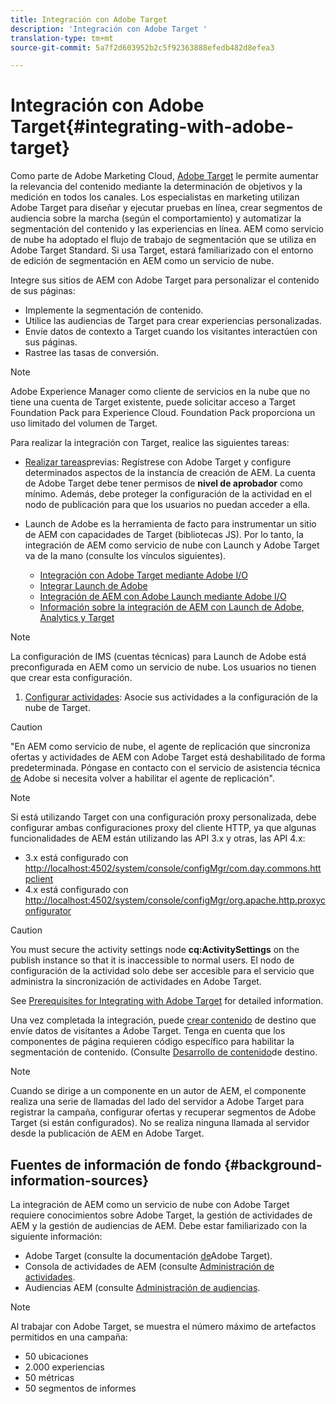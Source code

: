 ```yaml
---
title: Integración con Adobe Target
description: 'Integración con Adobe Target '
translation-type: tm+mt
source-git-commit: 5a7f2d603952b2c5f92363888efedb482d8efea3

---
```



# Integración con Adobe Target{#integrating-with-adobe-target}

Como parte de Adobe Marketing Cloud, [Adobe Target](http://www.adobe.com/solutions/testing-targeting/testandtarget.html) le permite aumentar la relevancia del contenido mediante la determinación de objetivos y la medición en todos los canales. Los especialistas en marketing utilizan Adobe Target para diseñar y ejecutar pruebas en línea, crear segmentos de audiencia sobre la marcha (según el comportamiento) y automatizar la segmentación del contenido y las experiencias en línea. AEM como servicio de nube ha adoptado el flujo de trabajo de segmentación que se utiliza en Adobe Target Standard. Si usa Target, estará familiarizado con el entorno de edición de segmentación en AEM como un servicio de nube.

Integre sus sitios de AEM con Adobe Target para personalizar el contenido de sus páginas:

* Implemente la segmentación de contenido.
* Utilice las audiencias de Target para crear experiencias personalizadas.
* Envíe datos de contexto a Target cuando los visitantes interactúen con sus páginas.
* Rastree las tasas de conversión.

>[!NOTE]
>
>Adobe Experience Manager como cliente de servicios en la nube que no tiene una cuenta de Target existente, puede solicitar acceso a Target Foundation Pack para Experience Cloud.  Foundation Pack proporciona un uso limitado del volumen de Target.


Para realizar la integración con Target, realice las siguientes tareas:

* [Realizar tareas](https://docs.adobe.com/content/help/en/experience-manager-65/administering/integration/target-requirements.html)previas: Regístrese con Adobe Target y configure determinados aspectos de la instancia de creación de AEM. La cuenta de Adobe Target debe tener permisos de **nivel de aprobador** como mínimo. Además, debe proteger la configuración de la actividad en el nodo de publicación para que los usuarios no puedan acceder a ella.

* Launch de Adobe es la herramienta de facto para instrumentar un sitio de AEM con capacidades de Target (bibliotecas JS). Por lo tanto, la integración de AEM como servicio de nube con Launch y Adobe Target va de la mano (consulte los vínculos siguientes).

   * [Integración con Adobe Target mediante Adobe I/O](https://docs.adobe.com/content/help/en/experience-manager-65/administering/integration/integration-ims-adobe-io.html)
   * [Integrar Launch de Adobe](https://docs.adobe.com/content/help/en/experience-manager-learn/sites/integrations/adobe-launch-integration-tutorial-understand.html)
   * [Integración de AEM con Adobe Launch mediante Adobe I/O](https://helpx.adobe.com/experience-manager/using/aem_launch_adobeio_integration.html)
   * [Información sobre la integración de AEM con Launch de Adobe, Analytics y Target](https://helpx.adobe.com/experience-manager/kt/integration/using/aem-launch-integration-tutorial-understand.html)

>[!NOTE]
>
>La configuración de IMS (cuentas técnicas) para Launch de Adobe está preconfigurada en AEM como un servicio de nube. Los usuarios no tienen que crear esta configuración.

1. [Configurar actividades](https://docs.adobe.com/content/help/en/experience-manager-65/authoring/personalization/activitylib.html): Asocie sus actividades a la configuración de la nube de Target.

>[!CAUTION]
>
>&quot;En AEM como servicio de nube, el agente de replicación que sincroniza ofertas y actividades de AEM con Adobe Target está deshabilitado de forma predeterminada. Póngase en contacto con el servicio de asistencia técnica [de](https://helpx.adobe.com/contact/enterprise-support.ec.html#target) Adobe si necesita volver a habilitar el agente de replicación&quot;.

>[!NOTE]
>
>Si está utilizando Target con una configuración proxy personalizada, debe configurar ambas configuraciones proxy del cliente HTTP, ya que algunas funcionalidades de AEM están utilizando las API 3.x y otras, las API 4.x:
>
>* 3.x está configurado con [http://localhost:4502/system/console/configMgr/com.day.commons.httpclient](http://localhost:4502/system/console/configMgr/com.day.commons.httpclient)
>* 4.x está configurado con [http://localhost:4502/system/console/configMgr/org.apache.http.proxyconfigurator](http://localhost:4502/system/console/configMgr/org.apache.http.proxyconfigurator)
>



>[!CAUTION]
>
>You must secure the activity settings node **cq:ActivitySettings** on the publish instance so that it is inaccessible to normal users. El nodo de configuración de la actividad solo debe ser accesible para el servicio que administra la sincronización de actividades en Adobe Target.
>
>See [Prerequisites for Integrating with Adobe Target](https://docs.adobe.com/content/help/en/experience-manager-65/administering/integration/target-requirements.html#securing-the-activity-settings-node) for detailed information.

Una vez completada la integración, puede [crear contenido](https://docs.adobe.com/content/help/en/experience-manager-65/authoring/personalization/content-targeting-touch.html) de destino que envíe datos de visitantes a Adobe Target. Tenga en cuenta que los componentes de página requieren código específico para habilitar la segmentación de contenido. (Consulte [Desarrollo de contenido](https://docs.adobe.com/content/help/en/experience-manager-65/developing/personlization/target.html)de destino.

>[!NOTE]
>
>Cuando se dirige a un componente en un autor de AEM, el componente realiza una serie de llamadas del lado del servidor a Adobe Target para registrar la campaña, configurar ofertas y recuperar segmentos de Adobe Target (si están configurados). No se realiza ninguna llamada al servidor desde la publicación de AEM en Adobe Target.

## Fuentes de información de fondo {#background-information-sources}

La integración de AEM como un servicio de nube con Adobe Target requiere conocimientos sobre Adobe Target, la gestión de actividades de AEM y la gestión de audiencias de AEM. Debe estar familiarizado con la siguiente información:

* Adobe Target (consulte la documentación [de](https://marketing.adobe.com/resources/help/en_US/target/)Adobe Target).
* Consola de actividades de AEM (consulte [Administración de actividades](https://docs.adobe.com/content/help/en/experience-manager-65/authoring/personalization/activitylib.html).
* Audiencias AEM (consulte [Administración de audiencias](https://docs.adobe.com/content/help/en/experience-manager-65/authoring/personalization/managing-audiences.html).

>[!NOTE]
>
>Al trabajar con Adobe Target, se muestra el número máximo de artefactos permitidos en una campaña:
>
>* 50 ubicaciones
>* 2.000 experiencias
>* 50 métricas
>* 50 segmentos de informes
>


